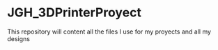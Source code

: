 # JGH_3DPrinterProyect

This repository will content all the files I use for my proyects and all my designs
